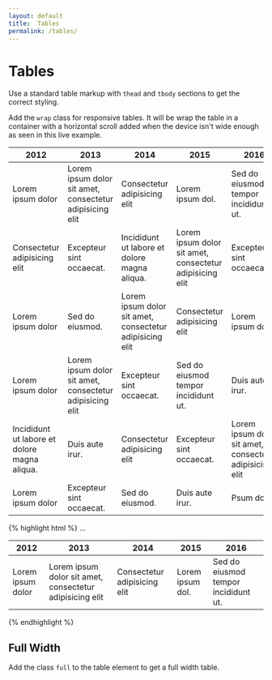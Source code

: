 ```yaml
---
layout: default
title:  Tables
permalink: /tables/
---
```


# Tables
Use a standard table markup with `thead` and `tbody` sections to get the correct styling.

Add the `wrap` class for responsive tables. It will be wrap the table in a container with a horizontal scroll added when the device isn't wide enough as seen in this live example.

<div class="example">
  <table class="wrap full">
    <thead>
      <tr>
        <th>2012</th>
        <th>2013</th>
        <th>2014</th>
        <th>2015</th>
        <th>2016</th>
      </tr>
    </thead>
    <tbody>
      <tr>
        <td>Lorem ipsum dolor</td>
        <td>Lorem ipsum dolor sit amet, consectetur adipisicing elit</td>
        <td>Consectetur adipisicing elit</td>
        <td>Lorem ipsum dol.</td>
        <td>Sed do eiusmod tempor incididunt ut.</td>
      </tr>
      <tr>
        <td>Consectetur adipisicing elit</td>
        <td>Excepteur sint occaecat.</td>
        <td>Incididunt ut labore et dolore magna aliqua.</td>
        <td>Lorem ipsum dolor sit amet, consectetur adipisicing elit</td>
        <td>Excepteur sint occaecat.</td>
      </tr>
      <tr>
        <td>Lorem ipsum dolor</td>
        <td>Sed do eiusmod.</td>
        <td>Lorem ipsum dolor sit amet, consectetur adipisicing elit</td>
        <td>Consectetur adipisicing elit</td>
        <td>Lorem ipsum dol.</td>
      </tr>
    <tr>
      <td>Lorem ipsum dolor</td>
      <td>Lorem ipsum dolor sit amet, consectetur adipisicing elit</td>
      <td>Excepteur sint occaecat.</td>
      <td>Sed do eiusmod tempor incididunt ut.</td>
      <td>Duis aute irur.</td>
    </tr>
    <tr>
      <td>Incididunt ut labore et dolore magna aliqua.</td>
      <td>Duis aute irur.</td>
      <td>Consectetur adipisicing elit</td>
      <td>Excepteur sint occaecat.</td>
      <td>Lorem ipsum dolor sit amet, consectetur adipisicing elit</td>
    </tr>
    <tr>
      <td>Lorem ipsum dolor</td>
      <td>Excepteur sint occaecat.</td>
      <td>Sed do eiusmod.</td>
      <td>Duis aute irur.</td>
      <td>Psum dol.</td>
    </tr>
    </tbody>
  </table>
</div>
{% highlight html %}
<table class="wrap full">
  <thead>
    <tr>
      <th>2012</th>
      <th>2013</th>
      <th>2014</th>
      <th>2015</th>
      <th>2016</th>
    </tr>
  </thead>
  <tbody>
    <tr>
      <td>Lorem ipsum dolor</td>
      <td>Lorem ipsum dolor sit amet, consectetur adipisicing elit</td>
      <td>Consectetur adipisicing elit</td>
      <td>Lorem ipsum dol.</td>
      <td>Sed do eiusmod tempor incididunt ut.</td>
    </tr>
    ...
  </tbody>
</table>
{% endhighlight %}

## Full Width
Add the class `full` to the table element to get a full width table.
